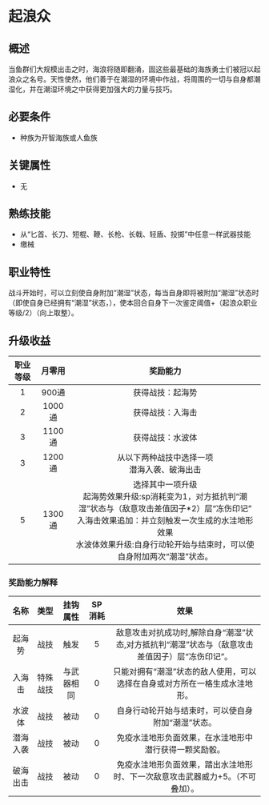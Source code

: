 # 起浪众

## 概述

当鱼群们大规模出击之时，海浪将随即翻涌，固这些最基础的海族勇士们被冠以起浪众之名号。天性使然，他们善于在潮湿的环境中作战，将周围的一切与自身都潮湿化，并在潮湿环境之中获得更加强大的力量与技巧。

## 必要条件

* 种族为开智海族或人鱼族

## 关键属性

* 无

## 熟练技能
 
* 从“匕首、长刀、短棍、鞭、长枪、长戟、轻盾、投掷”中任意一样武器技能
* 缴械

## 职业特性

战斗开始时，可以立刻使自身附加“潮湿”状态，每当自身即将被附加“潮湿”状态时（即使自身已经拥有“潮湿”状态，），使本回合自身下一次鉴定阈值+（起浪众职业等级/2）（向上取整）。

## 升级收益

职业等级|月零用|奖励能力
:--:|:--:|:--:
1|900通|获得战技：起海势
2|1000通|获得战技：入海击
3|1100通|获得战技：水波体
3|1200通|从以下两种战技中选择一项<br>潜海入袭、破海出击
5|1300通|选择其中一项升级<br>起海势效果升级:sp消耗变为1，对方抵抗判“潮湿”状态与（敌意攻击差值因子*2）层“冻伤印记”<br>入海击效果追加：并立刻触发一次生成的水洼地形效果<br>水波体效果升级:自身行动轮开始与结束时，可以使自身附加两次“潮湿”状态。

### 奖励能力解释

名称|类型|挂钩属性|SP消耗|效果
:--:|:--:|:--:|:--:|:--:
起海势|战技|触发|5|敌意攻击对抗成功时,解除自身“潮湿”状态,对方抵抗判“潮湿”状态与（敌意攻击差值因子）层“冻伤印记”。
入海击|特殊战技|与武器相同|0|只能对拥有“潮湿”状态的敌人使用，可以选择在自身或对方所在一格生成水洼地形。
水波体|战技|被动|0|自身行动轮开始与结束时，可以使自身附加“潮湿”状态。
潜海入袭|战技|被动|0|免疫水洼地形负面效果，在水洼地形中潜行获得一颗奖励骰。
破海出击|战技|被动|0|免疫水洼地形负面效果，踏出水洼地形时、下一次敌意攻击武器威力+5。（不可叠加）。